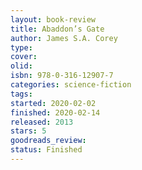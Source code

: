 ```yaml
--- 
layout: book-review 
title: Abaddon’s Gate
author: James S.A. Corey 
type: 
cover: 
olid:  
isbn: 978-0-316-12907-7
categories: science-fiction
tags:  
started: 2020-02-02
finished: 2020-02-14
released: 2013
stars: 5
goodreads_review:  
status: Finished
---  
```


